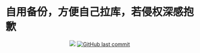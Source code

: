 # 自用备份，方便自己拉库，若侵权深感抱歉
<div align="center"> <img src="https://visitor-badge.glitch.me/badge?page_id=Jimlu-666" /> 
<a href="https://github.com/Jimlu-666/ql_js/commits"><img alt="GitHub last commit" src="https://img.shields.io/github/last-commit/Jimlu-666/ql_js?color=success&logo=github&style=flat-square"/></a>
</div>
